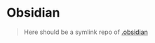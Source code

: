 # Obsidian
> Here should be a symlink repo of [.obsidian](https://github.com/rohanbatrain/.obsidian.git)
